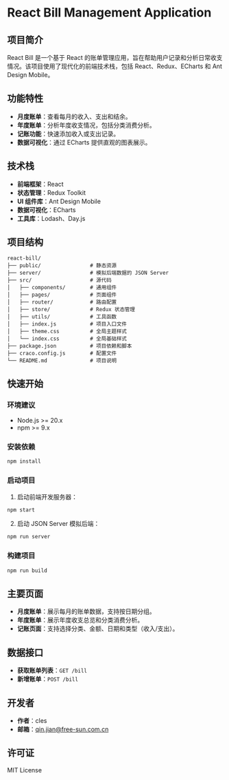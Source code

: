 # React Bill Management Application

## 项目简介
React Bill 是一个基于 React 的账单管理应用，旨在帮助用户记录和分析日常收支情况。该项目使用了现代化的前端技术栈，包括 React、Redux、ECharts 和 Ant Design Mobile。

## 功能特性
- **月度账单**：查看每月的收入、支出和结余。
- **年度账单**：分析年度收支情况，包括分类消费分析。
- **记账功能**：快速添加收入或支出记录。
- **数据可视化**：通过 ECharts 提供直观的图表展示。

## 技术栈
- **前端框架**：React
- **状态管理**：Redux Toolkit
- **UI 组件库**：Ant Design Mobile
- **数据可视化**：ECharts
- **工具库**：Lodash、Day.js

## 项目结构
```
react-bill/
├── public/                # 静态资源
├── server/                # 模拟后端数据的 JSON Server
├── src/                   # 源代码
│   ├── components/        # 通用组件
│   ├── pages/             # 页面组件
│   ├── router/            # 路由配置
│   ├── store/             # Redux 状态管理
│   ├── utils/             # 工具函数
│   ├── index.js           # 项目入口文件
│   ├── theme.css          # 全局主题样式
│   └── index.css          # 全局基础样式
├── package.json           # 项目依赖和脚本
├── craco.config.js        # 配置文件
└── README.md              # 项目说明
```

## 快速开始

### 环境建议
- Node.js >= 20.x
- npm >= 9.x

### 安装依赖
```bash
npm install
```

### 启动项目
1. 启动前端开发服务器：
```bash
npm start
```
2. 启动 JSON Server 模拟后端：
```bash
npm run server
```

### 构建项目
```bash
npm run build
```

## 主要页面
- **月度账单**：展示每月的账单数据，支持按日期分组。
- **年度账单**：展示年度收支总览和分类消费分析。
- **记账页面**：支持选择分类、金额、日期和类型（收入/支出）。

## 数据接口
- **获取账单列表**：`GET /bill`
- **新增账单**：`POST /bill`

## 开发者
- **作者**：cles
- **邮箱**：qin.jian@free-sun.com.cn

## 许可证
MIT License